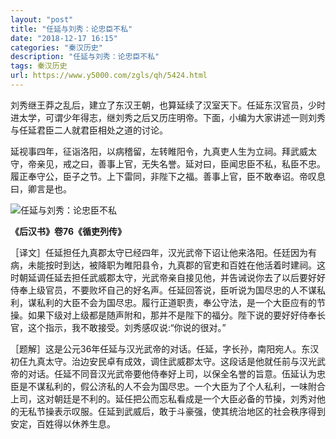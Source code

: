 ```yaml
---
layout: "post"
title: "任延与刘秀：论忠臣不私"
date: "2018-12-17 16:15"
categories: "秦汉历史"
description: "任延与刘秀：论忠臣不私"
tags: 秦汉历史
url: https://www.y5000.com/zgls/qh/5424.html
---
```






刘秀继王莽之乱后，建立了东汉王朝，也算延续了汉室天下。任延东汉官员，少时进太学，可谓少年得志，继刘秀之后又历庄明帝。下面，小编为大家讲述一则刘秀与任延君臣二人就君臣相处之道的讨论。

延视事四年，征诣洛阳，以病稽留，左转睢阳令，九真吏人生为立祠。拜武威太守，帝亲见，戒之曰，善事上官，无失名誉。延对曰，臣闻忠臣不私，私臣不忠。履正奉守公，臣子之节。上下雷同，非陛下之福。善事上官，臣不敢奉诏。帝叹息曰，卿言是也。

![任延与刘秀：论忠臣不私](/uploads/allimg/161117/6-16111G60132613.JPG)

**《后汉书》卷76《循吏列传》**

［译文］任延担任九真郡太守已经四年，汉光武帝下诏让他来洛阳。任廷因为有病，未能按时到达，被降职为睢阳县令，九真郡的官吏和百姓在他活着时建祠。这时朝延调任延去担任武威郡太守，光武帝亲自接见他，并告诫说你去了以后要好好侍奉上级官员，不要败坏自己的好名声。任延回答说，臣听说为国尽忠的人不谋私利，谋私利的大臣不会为国尽忠。履行正道职责，奉公守法，是一个大臣应有的节操。如果下级对上级都是随声附和，那并不是陛下的福分。陛下说的要好好侍奉长官，这个指示，我不敢接受。刘秀感叹说:“你说的很对。”

［题解］这是公元36年任延与汉光武帝的对话。任延，字长孙，南阳宛人。东汉初仼九真太守。治边安民卓有成效，调住武威郡太守。这段话是他就任前与汉光武帝的对话。任延不同音汉光武帝要他侍奉好上司，以保全名誉的旨意。伍延认为忠臣是不谋私利的，假公济私的人不会为国尽忠。一个大臣为了个人私利，一味附合上司，这对朝廷是不利的。延任把公而忘私看成是一个大臣必备的节操，刘秀对他的无私节操表示叹服。仼延到武威后，敢于斗豪强，使其统治地区的社会秩序得到安定，百姓得以休养生息。
